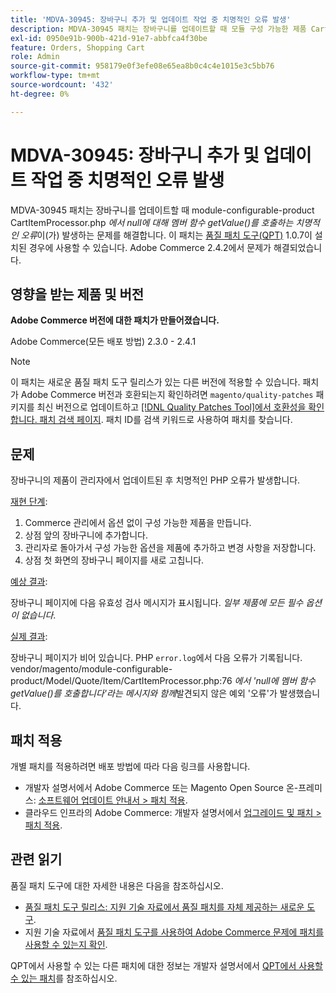 ```yaml
---
title: 'MDVA-30945: 장바구니 추가 및 업데이트 작업 중 치명적인 오류 발생'
description: MDVA-30945 패치는 장바구니를 업데이트할 때 모듈 구성 가능한 제품 CartItemProcessor.php*에서 null에 대한 멤버 함수 getValue()를 호출하는 치명적인 오류 *호출을 받는 문제를 해결합니다. 이 패치는 [Quality Patches Tool (QPT)](/help/announcements/adobe-commerce-announcements/magento-quality-patches-released-new-tool-to-self-serve-quality-patches.md) 1.0.7이 설치된 경우 사용할 수 있습니다. Adobe Commerce 2.4.2에서 문제가 해결되었습니다.
exl-id: 0950e91b-900b-421d-91e7-abbfca4f30be
feature: Orders, Shopping Cart
role: Admin
source-git-commit: 958179e0f3efe08e65ea8b0c4c4e1015e3c5bb76
workflow-type: tm+mt
source-wordcount: '432'
ht-degree: 0%

---
```


# MDVA-30945: 장바구니 추가 및 업데이트 작업 중 치명적인 오류 발생

MDVA-30945 패치는 장바구니를 업데이트할 때 module-configurable-product CartItemProcessor.php *에서 null에 대해 멤버 함수 getValue()를 호출하는 치명적인 오류*&#x200B;이(가) 발생하는 문제를 해결합니다. 이 패치는 [품질 패치 도구(QPT)](/help/announcements/adobe-commerce-announcements/magento-quality-patches-released-new-tool-to-self-serve-quality-patches.md) 1.0.7이 설치된 경우에 사용할 수 있습니다. Adobe Commerce 2.4.2에서 문제가 해결되었습니다.

## 영향을 받는 제품 및 버전

**Adobe Commerce 버전에 대한 패치가 만들어졌습니다.**

Adobe Commerce(모든 배포 방법) 2.3.0 - 2.4.1

>[!NOTE]
>
>이 패치는 새로운 품질 패치 도구 릴리스가 있는 다른 버전에 적용할 수 있습니다. 패치가 Adobe Commerce 버전과 호환되는지 확인하려면 `magento/quality-patches` 패키지를 최신 버전으로 업데이트하고 [[!DNL Quality Patches Tool]에서 호환성을 확인합니다. 패치 검색 페이지](https://devdocs.magento.com/quality-patches/tool.html#patch-grid). 패치 ID를 검색 키워드로 사용하여 패치를 찾습니다.

## 문제

장바구니의 제품이 관리자에서 업데이트된 후 치명적인 PHP 오류가 발생합니다.

<u>재현 단계</u>:

1. Commerce 관리에서 옵션 없이 구성 가능한 제품을 만듭니다.
1. 상점 앞의 장바구니에 추가합니다.
1. 관리자로 돌아가서 구성 가능한 옵션을 제품에 추가하고 변경 사항을 저장합니다.
1. 상점 첫 화면의 장바구니 페이지를 새로 고칩니다.

<u>예상 결과</u>:

장바구니 페이지에 다음 유효성 검사 메시지가 표시됩니다. *일부 제품에 모든 필수 옵션이 없습니다*.

<u>실제 결과</u>:

장바구니 페이지가 비어 있습니다. PHP `error.log`에서 다음 오류가 기록됩니다. vendor/magento/module-configurable-product/Model/Quote/Item/CartItemProcessor.php:76 *에서 &#39;null에 멤버 함수 getValue()를 호출합니다&#39;라는 메시지와 함께*&#x200B;발견되지 않은 예외 &#39;오류&#39;가 발생했습니다.

## 패치 적용

개별 패치를 적용하려면 배포 방법에 따라 다음 링크를 사용합니다.

* 개발자 설명서에서 Adobe Commerce 또는 Magento Open Source 온-프레미스: [소프트웨어 업데이트 안내서 > 패치 적용](https://devdocs.magento.com/guides/v2.4/comp-mgr/patching/mqp.html).
* 클라우드 인프라의 Adobe Commerce: 개발자 설명서에서 [업그레이드 및 패치 > 패치 적용](https://devdocs.magento.com/cloud/project/project-patch.html).

## 관련 읽기

품질 패치 도구에 대한 자세한 내용은 다음을 참조하십시오.

* [품질 패치 도구 릴리스: 지원 기술 자료에서 품질 패치를 자체 제공하는 새로운 도구](/help/announcements/adobe-commerce-announcements/magento-quality-patches-released-new-tool-to-self-serve-quality-patches.md).
* 지원 기술 자료에서 [품질 패치 도구를 사용하여 Adobe Commerce 문제에 패치를 사용할 수 있는지 확인](/help/support-tools/patches-available-in-qpt-tool/check-patch-for-magento-issue-with-magento-quality-patches.md).

QPT에서 사용할 수 있는 다른 패치에 대한 정보는 개발자 설명서에서 [QPT에서 사용할 수 있는 패치](https://devdocs.magento.com/quality-patches/tool.html#patch-grid)를 참조하십시오.
